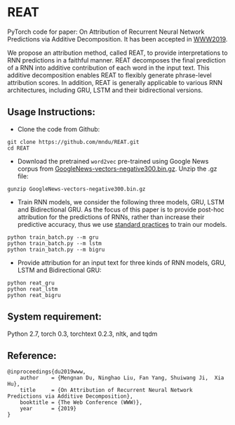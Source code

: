 # REAT
PyTorch code for paper: On Attribution of Recurrent Neural Network Predictions via Additive Decomposition. It has been accepted in [WWW2019](https://www2019.thewebconf.org/).

We propose an attribution method, called REAT, to provide interpretations to RNN predictions in a faithful manner. REAT decomposes the final prediction of a RNN into additive contribution of each word
in the input text. This additive decomposition enables REAT to flexibly generate phrase-level attribution scores. In addition, REAT is generally applicable to various RNN architectures, including
GRU, LSTM and their bidirectional versions.

## Usage Instructions:
* Clone the code from Github:
```
git clone https://github.com/mndu/REAT.git
cd REAT
```

* Download the pretrained `word2vec` pre-trained using Google News corpus from [GoogleNews-vectors-negative300.bin.gz](https://drive.google.com/file/d/0B7XkCwpI5KDYNlNUTTlSS21pQmM/edit?usp=sharing). Unzip the .gz file:
```
gunzip GoogleNews-vectors-negative300.bin.gz
```

* Train RNN models, we consider the following three models, GRU, LSTM and Bidirectional GRU.  As the focus of this paper is to provide post-hoc attribution for the predictions of RNNs, rather than increase their predictive accuracy, thus we use [standard practices](https://github.com/clairett/pytorch-sentiment-classification) to train our models.
```
python train_batch.py --m gru
python train_batch.py --m lstm
python train_batch.py --m bigru
```

* Provide attribution for an input text for three kinds of RNN models, GRU, LSTM and Bidirectional GRU:
```
python reat_gru
python reat_lstm
python reat_bigru
```


## System requirement:
Python 2.7, torch 0.3, torchtext 0.2.3, nltk, and tqdm

## Reference:
```
@inproceedings{du2019www,
    author    = {Mengnan Du, Ninghao Liu, Fan Yang, Shuiwang Ji,  Xia Hu},
    title     = {On Attribution of Recurrent Neural Network Predictions via Additive Decomposition},
    booktitle = {The Web Conference (WWW)},
    year      = {2019}
}
```